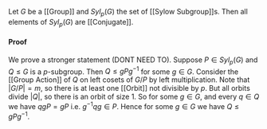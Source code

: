 Let $G$ be a [[Group]] and $Syl_{p}(G)$ the set of [[Sylow Subgroup]]s.
Then all elements of $Syl_p(G)$ are [[Conjugate]].
#### Proof
We prove a stronger statement (DONT NEED TO). 
Suppose $P\in Syl_p(G)$ and $Q\leq G$ is a $p$-subgroup. 
Then $Q\leq gPg^{-1}$ for some $g\in G$. 
Consider the [[Group Action]] of $Q$ 
on left cosets of $G/P$ by left multiplication. 
Note that $|G/P|=m$, 
so there is at least one [[Orbit]] not divisible by $p$. 
But all orbits divide $|Q|$, so there is an orbit of size $1$. 
So for some $g\in G$, and every $q\in Q$ 
we have $qgP=gP$ 
i.e. $g^{-1}qg\in P$. 
Hence for some $g\in G$ we have $Q\leq gPg^{-1}$. 